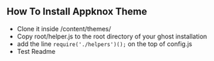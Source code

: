 ## How To Install Appknox Theme

 - Clone it inside /content/themes/
 - Copy root/helper.js to the root directory of your ghost installation
 - add the line `require('./helpers')();` on the top of config.js
 - Test Readme
